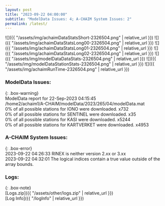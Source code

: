 ```yaml
---
layout: post
title: "2023-09-22 04:00:00"
subtitle: "ModelData Issues: 4; A-CHAIM System Issues: 2"
permalink: /latest/
---
```


![]({{ "/assets/img/achaimDataStatsShort-2326504.png" | relative_url }})
![]({{ "/assets/img/achaimDataStatsLong00-2326504.png" | relative_url }})
![]({{ "/assets/img/achaimDataStatsLong01-2326504.png" | relative_url }})
![]({{ "/assets/img/achaimDataStatsLong02-2326504.png" | relative_url }})
![]({{ "/assets/img/modelDataDataStats-2326504.png" | relative_url }})
![]({{ "/assets/img/modelDataStationStats-2326504.png" | relative_url }})
![]({{ "/assets/img/achaimRunTime-2326504.png" | relative_url }})


### ModelData Issues:  
  
{: .box-warning}  
 ModelData report for 22-Sep-2023 04:15:45   
 /home2/achaim1/A-CHAIM/modelData/2023/265/04/modelData.mat   
 0% of all possible stations for IONO were downloaded. x732   
 0% of all possible stations for SENTINEL were downloaded. x35   
 0% of all possible stations for KASI were downloaded. x5244   
 0% of all possible stations for KARTVERKET were downloaded. x4953   
  
### A-CHAIM System Issues:  
  
{: .box-error}  
2023-09-22 04:26:33 RINEX is neither version 2.xx or 3.xx  
2023-09-22 04:32:01 The logical indices contain a true value outside of the array bounds.  

### Logs:  
  
{: .box-note}  
[Logs.zip]({{ "/assets/other/logs.zip" | relative_url }})  
[Log Info]({{ "/logInfo" | relative_url }})  

